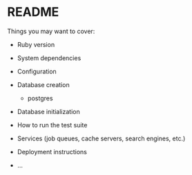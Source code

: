 # README



Things you may want to cover:

* Ruby version

* System dependencies

* Configuration

* Database creation
  - postgres

* Database initialization

* How to run the test suite

* Services (job queues, cache servers, search engines, etc.)

* Deployment instructions

* ...
